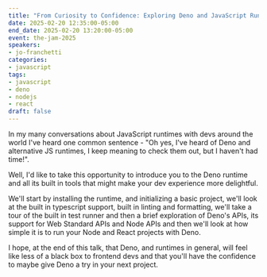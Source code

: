 ```yaml
---
title: "From Curiosity to Confidence: Exploring Deno and JavaScript Runtimes"
date: 2025-02-20 12:35:00-05:00
end_date: 2025-02-20 13:20:00-05:00
event: the-jam-2025
speakers:
- jo-franchetti
categories:
- javascript
tags:
- javascript
- deno
- nodejs
- react
draft: false
---
```


In my many conversations about JavaScript runtimes with devs around the world I've heard one common sentence - "Oh yes, I've heard of Deno and alternative JS runtimes, I keep meaning to check them out, but I haven't had time!".

Well, I'd like to take this opportunity to introduce you to the Deno runtime and all its built in tools that might make your dev experience more delightful.

We'll start by installing the runtime, and initializing a basic project, we'll look at the built in typescript support, built in linting and formatting, we'll take a tour of the built in test runner and then a brief exploration of Deno's APIs, its support for Web Standard APIs and Node APIs and then we'll look at how simple it is to run your Node and React projects with Deno.

I hope, at the end of this talk, that Deno, and runtimes in general, will feel like less of a black box to frontend devs and that you'll have the confidence to maybe give Deno a try in your next project.
